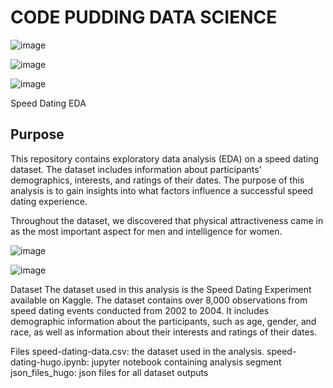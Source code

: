 # CODE PUDDING DATA SCIENCE 

![image](https://github.com/hugotomita1201/code_pudding_data/assets/70402339/81cb218a-29b3-4794-8d34-47b962bafa11)

![image](https://github.com/hugotomita1201/code_pudding_data/assets/70402339/c1f8a5bd-ef8c-4f40-bd16-f1122bdda06c)

![image](https://github.com/hugotomita1201/code_pudding_data/assets/70402339/77540141-9dcc-4a71-bb05-686dcf0aaf7e)

Speed Dating EDA

## Purpose
This repository contains exploratory data analysis (EDA) on a speed dating dataset. The dataset includes information about participants' demographics, interests, and ratings of their dates. The purpose of this analysis is to gain insights into what factors influence a successful speed dating experience.

Throughout the dataset, we discovered that physical attractiveness came in as the most important aspect for men and intelligence for women. 

![image](https://github.com/hugotomita1201/code_pudding_data/assets/70402339/668e8d04-aa6d-4560-a44d-129eeec92190)

![image](https://github.com/hugotomita1201/code_pudding_data/assets/70402339/1ce21495-14f1-404e-9e90-169378276481)


Dataset
The dataset used in this analysis is the Speed Dating Experiment available on Kaggle. The dataset contains over 8,000 observations from speed dating events conducted from 2002 to 2004. It includes demographic information about the participants, such as age, gender, and race, as well as information about their interests and ratings of their dates.

Files
speed-dating-data.csv: the dataset used in the analysis.
speed-dating-hugo.ipynb: jupyter notebook containing analysis segment 
json_files_hugo: json files for all dataset outputs
